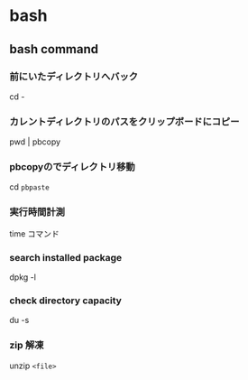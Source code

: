# bash

## bash command

### 前にいたディレクトリへバック
cd -

### カレントディレクトリのパスをクリップボードにコピー
pwd | pbcopy

### pbcopyのでディレクトリ移動
cd `pbpaste`

### 実行時間計測
time コマンド

### search installed package
dpkg -l

### check directory capacity
du -s

### zip 解凍
unzip `<file>`
